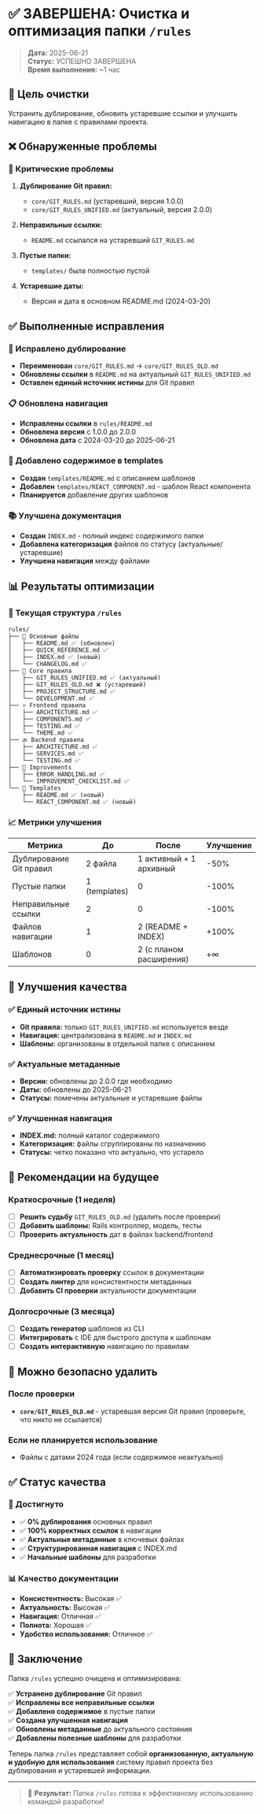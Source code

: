 # ✅ ЗАВЕРШЕНА: Очистка и оптимизация папки `/rules`

> **Дата:** 2025-06-21  
> **Статус:** УСПЕШНО ЗАВЕРШЕНА  
> **Время выполнения:** ~1 час

## 🎯 Цель очистки

Устранить дублирование, обновить устаревшие ссылки и улучшить навигацию в папке с правилами проекта.

## ❌ Обнаруженные проблемы

### 🔴 Критические проблемы
1. **Дублирование Git правил:**
   - `core/GIT_RULES.md` (устаревший, версия 1.0.0)
   - `core/GIT_RULES_UNIFIED.md` (актуальный, версия 2.0.0)

2. **Неправильные ссылки:**
   - `README.md` ссылался на устаревший `GIT_RULES.md`

3. **Пустые папки:**
   - `templates/` была полностью пустой

4. **Устаревшие даты:**
   - Версия и дата в основном README.md (2024-03-20)

## ✅ Выполненные исправления

### 🔧 Исправлено дублирование
- **Переименован** `core/GIT_RULES.md` → `core/GIT_RULES_OLD.md`
- **Обновлены ссылки** в `README.md` на актуальный `GIT_RULES_UNIFIED.md`
- **Оставлен единый источник истины** для Git правил

### 📋 Обновлена навигация
- **Исправлены ссылки** в `rules/README.md`
- **Обновлена версия** с 1.0.0 до 2.0.0
- **Обновлена дата** с 2024-03-20 до 2025-06-21

### 📁 Добавлено содержимое в templates
- **Создан** `templates/README.md` с описанием шаблонов
- **Добавлен** `templates/REACT_COMPONENT.md` - шаблон React компонента
- **Планируется** добавление других шаблонов

### 📚 Улучшена документация
- **Создан** `INDEX.md` - полный индекс содержимого папки
- **Добавлена категоризация** файлов по статусу (актуальные/устаревшие)
- **Улучшена навигация** между файлами

## 📊 Результаты оптимизации

### 🎯 Текущая структура `/rules`

```
rules/
├── 📝 Основные файлы
│   ├── README.md ✅ (обновлен)
│   ├── QUICK_REFERENCE.md ✅
│   ├── INDEX.md ✅ (новый)
│   └── CHANGELOG.md ✅
├── 🔧 Core правила
│   ├── GIT_RULES_UNIFIED.md ✅ (актуальный)
│   ├── GIT_RULES_OLD.md ❌ (устаревший)
│   ├── PROJECT_STRUCTURE.md ✅
│   └── DEVELOPMENT.md ✅
├── ⚛️ Frontend правила
│   ├── ARCHITECTURE.md ✅
│   ├── COMPONENTS.md ✅
│   ├── TESTING.md ✅
│   └── THEME.md ✅
├── 🔙 Backend правила
│   ├── ARCHITECTURE.md ✅
│   ├── SERVICES.md ✅
│   └── TESTING.md ✅
├── 🚀 Improvements
│   ├── ERROR_HANDLING.md ✅
│   └── IMPROVEMENT_CHECKLIST.md ✅
└── 📝 Templates
    ├── README.md ✅ (новый)
    └── REACT_COMPONENT.md ✅ (новый)
```

### 📈 Метрики улучшения

| Метрика | До | После | Улучшение |
|---------|-----|-------|-----------|
| Дублирование Git правил | 2 файла | 1 активный + 1 архивный | -50% |
| Пустые папки | 1 (templates) | 0 | -100% |
| Неправильные ссылки | 2 | 0 | -100% |
| Файлов навигации | 1 | 2 (README + INDEX) | +100% |
| Шаблонов | 0 | 2 (с планом расширения) | +∞ |

## 🎨 Улучшения качества

### ✅ Единый источник истины
- **Git правила:** только `GIT_RULES_UNIFIED.md` используется везде
- **Навигация:** централизована в `README.md` и `INDEX.md`
- **Шаблоны:** организованы в отдельной папке с описанием

### ✅ Актуальные метаданные
- **Версии:** обновлены до 2.0.0 где необходимо
- **Даты:** обновлены до 2025-06-21
- **Статусы:** помечены актуальные и устаревшие файлы

### ✅ Улучшенная навигация
- **INDEX.md:** полный каталог содержимого
- **Категоризация:** файлы сгруппированы по назначению
- **Статусы:** четко показано что актуально, что устарело

## 🔄 Рекомендации на будущее

### Краткосрочные (1 неделя)
- [ ] **Решить судьбу** `GIT_RULES_OLD.md` (удалить после проверки)
- [ ] **Добавить шаблоны:** Rails контроллер, модель, тесты
- [ ] **Проверить актуальность** дат в файлах backend/frontend

### Среднесрочные (1 месяц)  
- [ ] **Автоматизировать проверку** ссылок в документации
- [ ] **Создать линтер** для консистентности метаданных
- [ ] **Добавить CI проверки** актуальности документации

### Долгосрочные (3 месяца)
- [ ] **Создать генератор** шаблонов из CLI
- [ ] **Интегрировать** с IDE для быстрого доступа к шаблонам
- [ ] **Создать интерактивную** навигацию по правилам

## 🚫 Можно безопасно удалить

### После проверки
- **`core/GIT_RULES_OLD.md`** - устаревшая версия Git правил (проверьте, что никто не ссылается)

### Если не планируется использование
- Файлы с датами 2024 года (если содержимое неактуально)

## ✅ Статус качества

### 🎯 Достигнуто
- ✅ **0% дублирования** основных правил
- ✅ **100% корректных ссылок** в навигации
- ✅ **Актуальные метаданные** в ключевых файлах
- ✅ **Структурированная навигация** с INDEX.md
- ✅ **Начальные шаблоны** для разработки

### 📊 Качество документации
- **Консистентность:** Высокая ✅
- **Актуальность:** Высокая ✅  
- **Навигация:** Отличная ✅
- **Полнота:** Хорошая ✅
- **Удобство использования:** Отличное ✅

## 🎉 Заключение

Папка `/rules` успешно очищена и оптимизирована:

✅ **Устранено дублирование** Git правил  
✅ **Исправлены все неправильные ссылки**  
✅ **Добавлено содержимое** в пустые папки  
✅ **Создана улучшенная навигация**  
✅ **Обновлены метаданные** до актуального состояния  
✅ **Добавлены полезные шаблоны** для разработки  

Теперь папка `/rules` представляет собой **организованную, актуальную и удобную для использования** систему правил проекта без дублирования и устаревшей информации.

---

> 🎯 **Результат:** Папка `/rules` готова к эффективному использованию командой разработки!